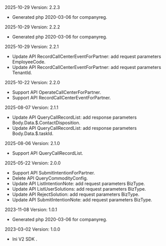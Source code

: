 2025-10-29 Version: 2.2.3
- Generated php 2020-03-06 for companyreg.

2025-10-29 Version: 2.2.2
- Generated php 2020-03-06 for companyreg.

2025-10-29 Version: 2.2.1
- Update API RecordCallCenterEventForPartner: add request parameters EmployeeCode.
- Update API RecordCallCenterEventForPartner: add request parameters TenantId.


2025-10-22 Version: 2.2.0
- Support API OperateCallCenterForPartner.
- Support API RecordCallCenterEventForPartner.


2025-08-07 Version: 2.1.1
- Update API QueryCallRecordList: add response parameters Body.Data.$.ContactDisposition.
- Update API QueryCallRecordList: add response parameters Body.Data.$.taskId.


2025-08-06 Version: 2.1.0
- Support API QueryCallRecordList.


2025-05-22 Version: 2.0.0
- Support API SubmitIntentionForPartner.
- Delete API QueryCommodityConfig.
- Update API ListIntentionNote: add request parameters BizType.
- Update API ListUserSolutions: add request parameters BizType.
- Update API RejectSolution: add request parameters BizType.
- Update API SubmitIntentionNote: add request parameters BizType.


2023-11-08 Version: 1.0.1
- Generated php 2020-03-06 for companyreg.

2023-03-02 Version: 1.0.0
- Ini V2 SDK .

